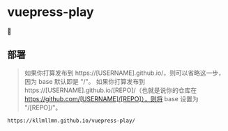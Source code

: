 # vuepress-play

:apple:

## 部署

> 如果你打算发布到 https://[USERNAME].github.io/，则可以省略这一步，因为 base 默认即是 "/"。
> 如果你打算发布到 https://[USERNAME].github.io/[REPO]/（也就是说你的仓库在 https://github.com/[USERNAME]/[REPO]），则将 base 设置为 "/[REPO]/"。

```
https://kllmllmn.github.io/vuepress-play/
```
